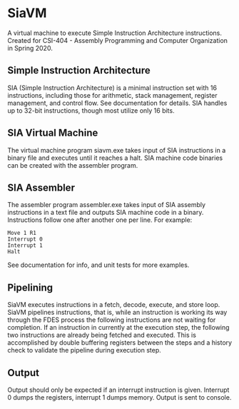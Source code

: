 # SiaVM

A virtual machine to execute Simple Instruction Architecture instructions. Created for CSI-404 - Assembly Programming and Computer Organization in Spring 2020.
 
 
## Simple Instruction Architecture
SIA (Simple Instruction Architecture) is a minimal instruction set with 16 instructions, including those for arithmetic, stack management, register management, and control flow. See documentation for details. SIA handles up to 32-bit instructions, though most utilize only 16 bits. 
 
 
## SIA Virtual Machine
The virtual machine program siavm.exe takes input of SIA instructions in a binary file and executes until it reaches a halt. SIA machine code binaries can be created with the assembler program. 

## SIA Assembler
The assembler program assembler.exe takes input of SIA assembly instructions in a text file and outputs SIA machine code in a binary. Instructions follow one after another one per line. For example: 

    Move 1 R1
    Interrupt 0
    Interrupt 1
    Halt

See documentation for info, and unit tests for more examples. 
 
 
## Pipelining
SiaVM executes instructions in a fetch, decode, execute, and store loop. SiaVM pipelines instructions, that is, while an instruction is working its way through the FDES process the following instructions are not waiting for completion. If an instruction in currently at the execution step, the following two instructions are already being fetched and executed. This is accomplished by double buffering registers between the steps and a history check to validate the pipeline during execution step.
 
  
## Output
Output should only be expected if an interrupt instruction is given. Interrupt 0 dumps the registers, interrupt 1 dumps memory. Output is sent to console.
